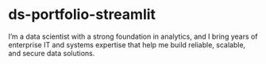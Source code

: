 # ds-portfolio-streamlit
I’m a data scientist with a strong foundation in analytics, and I bring years of enterprise IT and systems expertise that help me build reliable, scalable, and secure data solutions.
